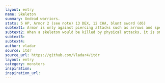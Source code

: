 ```yaml
---
layout: entry 
name: Skeleton
summary: Undead warriors.
stats: 5 HP, Armor 2 (see note) 13 DEX, 12 CHA, blunt sword (d6)
subtext1: Armor is only against piercing attacks such as arrows and spears.
subtext2: When a skeleton would be killed by physical attacks, it is smashed into at least two separate pieces. Unless they are kept apart, these CHA reform on the skeleton's next turn, remaining at 0hp. Each half CHA continue to fight, but the half without a sword causes only d4 Damage.
subtext3: 
subtext4: 
author: vladar
source: itdr
source_url: https://github.com/Vladar4/itdr
layout: entry
category: monsters
inspiration: 
inspiration_url: 
---
```

